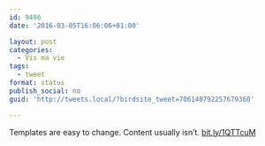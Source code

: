 ```yaml
---
id: 9496
date: '2016-03-05T16:06:06+01:00'

layout: post
categories:
  - Vis ma vie
tags:
  - tweet
format: status
publish_social: no
guid: 'http://tweets.local/?birdsite_tweet=706148792257679360'

---
```


Templates are easy to change. Content usually isn’t. [bit.ly/1QTTcuM](http://bit.ly/1QTTcuM)